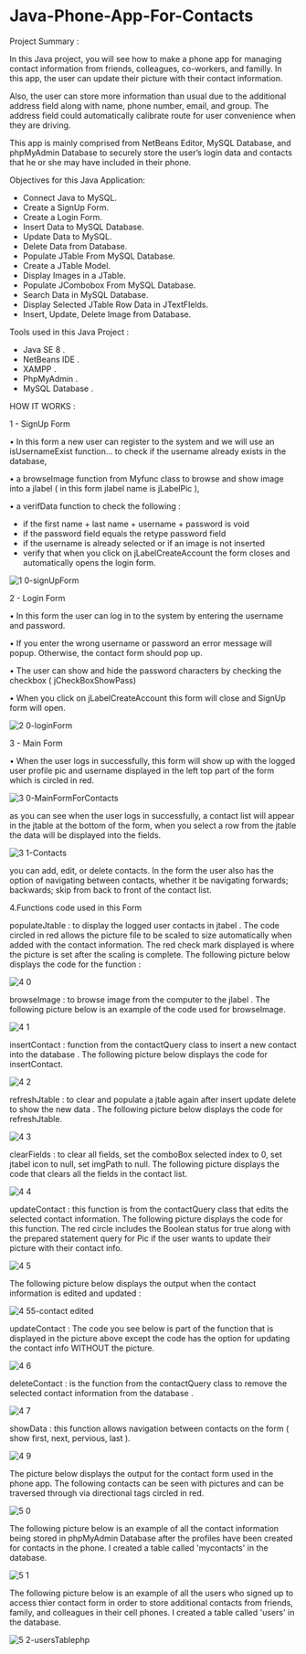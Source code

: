 # Java-Phone-App-For-Contacts


Project Summary : 

 In this Java project, you will see how to make a phone app for managing contact
information from friends, colleagues, co-workers, and familly. In this app, the user
can update their picture with their contact information. 

  Also, the user can store more 
information than usual due to the additional address field along with name, phone number, 
email, and group. The address field could automatically calibrate route for user convenience 
when they are driving. 

 This app is mainly comprised from NetBeans Editor, MySQL Database, and phpMyAdmin Database 
to securely store the user’s login data and contacts that he or she may have included in their 
phone. 





Objectives for this Java Application: 

- Connect Java to MySQL. 
- Create a SignUp Form.
- Create a Login Form. 
- Insert Data to MySQL Database.
- Update Data to MySQL. 
- Delete Data from Database.
- Populate JTable From MySQL Database.
- Create a JTable Model. 
- Display Images in a JTable.
- Populate JCombobox From MySQL Database.
- Search Data in MySQL Database. 
- Display Selected JTable Row Data in JTextFIelds. 
- Insert, Update, Delete Image from Database. 



Tools used in this Java Project : 

- Java SE 8 . 
- NetBeans IDE .
- XAMPP .
- PhpMyAdmin .
- MySQL Database .



HOW IT WORKS :


 1 - SignUp Form
 
•	In this form a new user can register to the system and we will use an isUsernameExist function… to check if the username 
already exists in the database, 

•	a browseImage function from Myfunc class to browse and show image into a jlabel ( in this form jlabel name is jLabelPic ), 

•	a verifData function to check the following :
  - if the first name + last name + username + password is void
  - if the password field equals the retype password field
  - if the username is already selected or if an image is not inserted
  - verify that when you click on jLabelCreateAccount the form closes and automatically
    opens the login form.                  



![1 0-signUpForm](https://user-images.githubusercontent.com/20470279/60803507-6161e180-a149-11e9-9c48-269cd20be534.JPG)




2 - Login Form

•	In this form the user can log in to the system by entering the username and password.

•	If you enter the wrong username or password an error message will popup. Otherwise, the contact form should pop up.

•	The user can show and hide the password characters by checking the checkbox ( jCheckBoxShowPass) 

•	When you click on jLabelCreateAccount this form will close and SignUp form will open.



![2 0-loginForm](https://user-images.githubusercontent.com/20470279/60803513-645cd200-a149-11e9-9ec4-d0f3c97c099d.JPG)




3 - Main Form

•	When the user logs in successfully, this form will show up with the logged user profile pic and username displayed 
in the left top part of the form which is circled in red.



![3 0-MainFormForContacts](https://user-images.githubusercontent.com/20470279/60803518-66bf2c00-a149-11e9-8812-b659ff407716.JPG)





as you can see when the user logs in successfully, a contact list will appear in the jtable at the bottom of the form, when 
you select a row from the jtable the data will be displayed into the fields.



![3 1-Contacts](https://user-images.githubusercontent.com/20470279/60803521-69218600-a149-11e9-86f7-53dbfa8e3c1c.JPG)




you can add, edit, or delete contacts. In the form the user also has the option of navigating between contacts, whether it be 
navigating forwards; backwards; skip from back to front of the contact list.




4.Functions code used in this Form


populateJtable : to display the logged user contacts in jtabel . The code circled in red allows the picture file to be scaled to size 
automatically when added with the contact information. The red check mark displayed is where the picture is set after the scaling is complete. The 
following picture below displays the code for the function : 



![4 0](https://user-images.githubusercontent.com/20470279/60803523-6b83e000-a149-11e9-9dcb-4d3c091781cc.JPG)



browseImage : to browse image from the computer to the jlabel . The following picture below is an example of the code used 
for browseImage.




![4 1](https://user-images.githubusercontent.com/20470279/60803533-6f176700-a149-11e9-9939-1477ce2509a2.JPG)



insertContact : function from the contactQuery class to insert a new contact into the database . The following picture below
displays the code for insertContact.



![4 2](https://user-images.githubusercontent.com/20470279/60803538-72aaee00-a149-11e9-8ba2-36e5553424aa.JPG)


refreshJtable : to clear and populate a jtable again after insert update delete to show the new data . The following picture 
below displays the code for refreshJtable.


![4 3](https://user-images.githubusercontent.com/20470279/60803558-79396580-a149-11e9-97c3-f86c807e1b80.JPG)


clearFields : to clear all fields, set the comboBox selected index to 0, set jtabel icon to null,  set imgPath to null. The 
following picture displays the code that clears all the fields in the contact list.




![4 4](https://user-images.githubusercontent.com/20470279/60803913-4643a180-a14a-11e9-9096-12a93d94a231.JPG)



updateContact : this function is from the contactQuery class that edits the selected contact information. The following picture 
displays the code for this function. The red circle includes the Boolean status for true along with the prepared statement query 
for Pic if the user wants to update their picture with their contact info.




![4 5](https://user-images.githubusercontent.com/20470279/60803920-49d72880-a14a-11e9-9dea-dd582e8e2af6.JPG)




The following picture below displays the output when the contact information is edited and updated : 




![4 55-contact edited](https://user-images.githubusercontent.com/20470279/60803930-4e034600-a14a-11e9-846a-3be09fb33027.JPG)



updateContact : The code you see below is part of the function that is displayed in the picture above except the code has the option 
for updating the contact info WITHOUT the picture.




![4 6](https://user-images.githubusercontent.com/20470279/60803936-5196cd00-a14a-11e9-8200-c36120430cb0.JPG)





deleteContact : is the function from the contactQuery class to remove the selected contact information from the database .




![4 7](https://user-images.githubusercontent.com/20470279/60803941-53f92700-a14a-11e9-8194-19eff6f98f41.JPG)



showData : this function allows navigation between contacts on the form ( show first, next, pervious, last ).



![4 9](https://user-images.githubusercontent.com/20470279/60803944-565b8100-a14a-11e9-81cb-0073a6796626.JPG)




The picture below displays the output for the contact form used in the phone app. The following contacts can be seen with pictures 
and can be traversed through via directional tags circled in red.



![5 0](https://user-images.githubusercontent.com/20470279/60803949-58bddb00-a14a-11e9-9389-a2e277275990.JPG)


The following picture below is an example of all the contact information being stored in phpMyAdmin Database after the profiles have been created for contacts in the phone. I created a table called 'mycontacts' in the database.



![5 1](https://user-images.githubusercontent.com/20470279/60803954-5c516200-a14a-11e9-9cad-a34110ea27f4.JPG)



The following picture below is an example of all the users who signed up to access thier contact form in order to store additional contacts from friends, family, and colleagues in their cell phones. I created a table called 'users' in the database.


![5 2-usersTablephp](https://user-images.githubusercontent.com/20470279/60803962-5eb3bc00-a14a-11e9-9828-e8d31d94af43.JPG)



